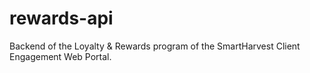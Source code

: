 # rewards-api
Backend of the Loyalty &amp; Rewards program of the SmartHarvest Client Engagement Web Portal.

